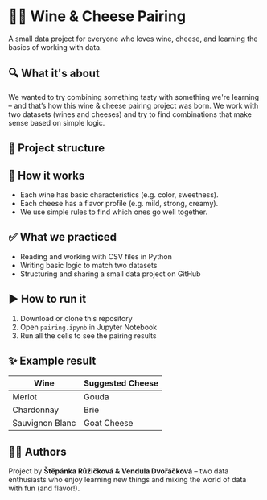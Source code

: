 # 🧀🍷 Wine & Cheese Pairing

A small data project for everyone who loves wine, cheese, and learning the basics of working with data.

## 🔍 What it's about

We wanted to try combining something tasty with something we're learning – and that’s how this wine & cheese pairing project was born. We work with two datasets (wines and cheeses) and try to find combinations that make sense based on simple logic.

## 📁 Project structure



## 🧠 How it works

- Each wine has basic characteristics (e.g. color, sweetness).
- Each cheese has a flavor profile (e.g. mild, strong, creamy).
- We use simple rules to find which ones go well together.

## ✅ What we practiced

- Reading and working with CSV files in Python  
- Writing basic logic to match two datasets  
- Structuring and sharing a small data project on GitHub

## ▶️ How to run it

1. Download or clone this repository  
2. Open `pairing.ipynb` in Jupyter Notebook  
3. Run all the cells to see the pairing results

## ✨ Example result

| Wine            | Suggested Cheese     |
|-----------------|----------------------|
| Merlot          | Gouda                |
| Chardonnay      | Brie                 |
| Sauvignon Blanc | Goat Cheese          |

## 👩‍💻 Authors

Project by **Štěpánka Růžičková & Vendula Dvořáčková** – two data enthusiasts who enjoy learning new things and mixing the world of data with fun (and flavor!).
